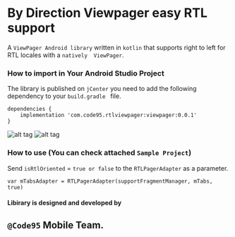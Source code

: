 # By Direction Viewpager easy RTL support

A ``ViewPager Android library`` written in ``kotlin`` that supports right to left for RTL locales with a ````natively  ViewPager````.


### How to import in Your Android Studio Project
The library is published on ``jCenter`` you need to add the following dependency to your ```build.gradle ``` file.
```
dependencies {
    implementation 'com.code95.rtlviewpager:viewpager:0.0.1'
}
```

![alt tag](https://media.giphy.com/media/ckqrSE722Y9wBhFpAv/giphy.gif)
![alt tag](https://media.giphy.com/media/l1ZRIDLrCk9UedMWvP/giphy.gif)


### How to use (You can check attached ``Sample Project``)
Send `isRtlOriented` = ``true or false`` to the ``RTLPagerAdapter`` as a parameter.

````
var mTabsAdapter = RTLPagerAdapter(supportFragmentManager, mTabs, true)
```` 

#### Libirary is designed and developed by 
## ``@Code95`` Mobile Team.
